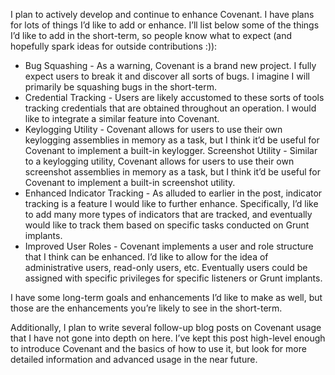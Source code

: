 I plan to actively develop and continue to enhance Covenant. I have plans for lots of things I’d like to add or enhance. I’ll list below some of the things I’d like to add in the short-term, so people know what to expect (and hopefully spark ideas for outside contributions :)):

* Bug Squashing - As a warning, Covenant is a brand new project. I fully expect users to break it and discover all sorts of bugs. I imagine I will primarily be squashing bugs in the short-term.
* Credential Tracking - Users are likely accustomed to these sorts of tools tracking credentials that are obtained throughout an operation. I would like to integrate a similar feature into Covenant.
* Keylogging Utility - Covenant allows for users to use their own keylogging assemblies in memory as a task, but I think it’d be useful for Covenant to implement a built-in keylogger.
Screenshot Utility - Similar to a keylogging utility, Covenant allows for users to use their own screenshot assemblies in memory as a task, but I think it’d be useful for Covenant to implement a built-in screenshot utility.
* Enhanced Indicator Tracking - As alluded to earlier in the post, indicator tracking is a feature I would like to further enhance. Specifically, I’d like to add many more types of indicators that are tracked, and eventually would like to track them based on specific tasks conducted on Grunt implants.
* Improved User Roles - Covenant implements a user and role structure that I think can be enhanced. I’d like to allow for the idea of administrative users, read-only users, etc. Eventually users could be assigned with specific privileges for specific listeners or Grunt implants.

I have some long-term goals and enhancements I’d like to make as well, but those are the enhancements you’re likely to see in the short-term.

Additionally, I plan to write several follow-up blog posts on Covenant usage that I have not gone into depth on here. I’ve kept this post high-level enough to introduce Covenant and the basics of how to use it, but look for more detailed information and advanced usage in the near future.